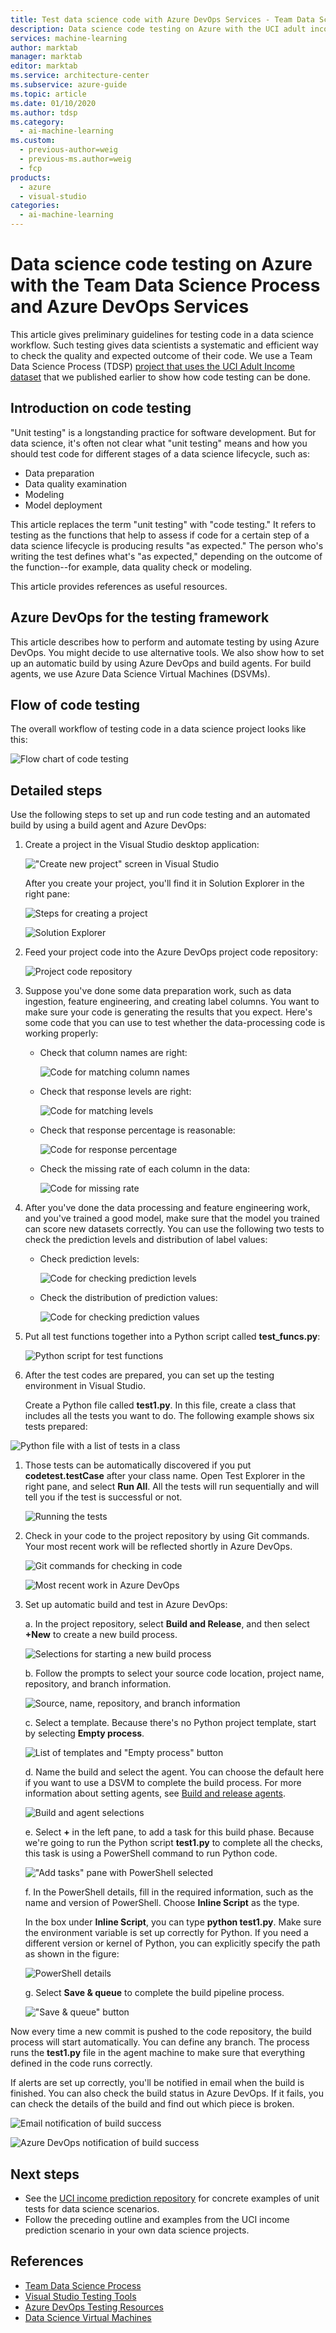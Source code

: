 ```yaml
---
title: Test data science code with Azure DevOps Services - Team Data Science Process
description: Data science code testing on Azure with the UCI adult income prediction dataset with the Team Data Science Process and Azure DevOps Services
services: machine-learning
author: marktab
manager: marktab
editor: marktab
ms.service: architecture-center
ms.subservice: azure-guide
ms.topic: article
ms.date: 01/10/2020
ms.author: tdsp
ms.category:
  - ai-machine-learning
ms.custom:
  - previous-author=weig
  - previous-ms.author=weig
  - fcp
products:
  - azure
  - visual-studio
categories:
  - ai-machine-learning
---
```

# Data science code testing on Azure with the Team Data Science Process and Azure DevOps Services

This article gives preliminary guidelines for testing code in a data science workflow. Such testing gives data scientists a systematic and efficient way to check the quality and expected outcome of their code. We use a Team Data Science Process (TDSP) [project that uses the UCI Adult Income dataset](https://github.com/Azure/MachineLearningSamples-TDSPUCIAdultIncome) that we published earlier to show how code testing can be done.

## Introduction on code testing

"Unit testing" is a longstanding practice for software development. But for data science, it's often not clear what "unit testing" means and how you should test code for different stages of a data science lifecycle, such as:

* Data preparation
* Data quality examination
* Modeling
* Model deployment

This article replaces the term "unit testing" with "code testing." It refers to testing as the functions that help to assess if code for a certain step of a data science lifecycle is producing results "as expected." The person who's writing the test defines what's "as expected," depending on the outcome of the function--for example, data quality check or modeling.

This article provides references as useful resources.

## Azure DevOps for the testing framework

This article describes how to perform and automate testing by using Azure DevOps. You might decide to use alternative tools. We also show how to set up an automatic build by using Azure DevOps and build agents. For build agents, we use Azure Data Science Virtual Machines (DSVMs).

## Flow of code testing

The overall workflow of testing code in a data science project looks like this:

![Flow chart of code testing](./media/code-test/test-flow-chart.png)


## Detailed steps

Use the following steps to set up and run code testing and an automated build by using a build agent and Azure DevOps:

1. Create a project in the Visual Studio desktop application:

    !["Create new project" screen in Visual Studio](./media/code-test/create-project.png)

   After you create your project, you'll find it in Solution Explorer in the right pane:

    ![Steps for creating a project](./media/code-test/create-python-project-in-vs.png)

    ![Solution Explorer](./media/code-test/solution-explorer-in-vs.png)

1. Feed your project code into the Azure DevOps project code repository:

    ![Project code repository](./media/code-test/create-repo.png)

1. Suppose you've done some data preparation work, such as data ingestion, feature engineering, and creating label columns. You want to make sure your code is generating the results that you expect. Here's some code that you can use to test whether the data-processing code is working properly:

	* Check that column names are right:

      ![Code for matching column names](./media/code-test/check-column-names.png)

	* Check that response levels are right:

      ![Code for matching levels](./media/code-test/check-response-levels.png)

	* Check that response percentage is reasonable:

      ![Code for response percentage](./media/code-test/check-response-percentage.png)

	* Check the missing rate of each column in the data:

      ![Code for missing rate](./media/code-test/check-missing-rate.png)


1. After you've done the data processing and feature engineering work, and you've trained a good model, make sure that the model you trained can score new datasets correctly. You can use the following two tests to check the prediction levels and distribution of label values:

    * Check prediction levels:

      ![Code for checking prediction levels](./media/code-test/check-prediction-levels.png)

    * Check the distribution of prediction values:

      ![Code for checking prediction values](./media/code-test/check-prediction-values.png)

1. Put all test functions together into a Python script called **test_funcs.py**:

    ![Python script for test functions](./media/code-test/create-file-test-func.png)


1. After the test codes are prepared, you can set up the testing environment in Visual Studio.

   Create a Python file called **test1.py**. In this file, create a class that includes all the tests you want to do. The following example shows six tests prepared:

  ![Python file with a list of tests in a class](./media/code-test/create-file-test-1-class.png)

1. Those tests can be automatically discovered if you put **codetest.testCase** after your class name. Open Test Explorer in the right pane, and select **Run All**. All the tests will run sequentially and will tell you if the test is successful or not.

    ![Running the tests](./media/code-test/run-tests.png)

1. Check in your code to the project repository by using Git commands. Your most recent work will be reflected shortly in Azure DevOps.

    ![Git commands for checking in code](./media/code-test/git-check-in.png)

    ![Most recent work in Azure DevOps](./media/code-test/git-check-in-most-recent-work.png)

1. Set up automatic build and test in Azure DevOps:

    a. In the project repository, select **Build and Release**, and then select **+New** to create a new build process.

    ![Selections for starting a new build process](./media/code-test/create-new-build.png)

    b. Follow the prompts to select your source code location, project name, repository, and branch information.

    ![Source, name, repository, and branch information](./media/code-test/fill-in-build-info.png)

    c. Select a template. Because there's no Python project template, start by selecting **Empty process**.

    ![List of templates and "Empty process" button](./media/code-test/start-empty-process-template.png)

    d. Name the build and select the agent. You can choose the default here if you want to use a DSVM to complete the build process. For more information about setting agents, see [Build and release agents](/azure/devops/pipelines/agents/agents).

    ![Build and agent selections](./media/code-test/select-agent.png)

    e. Select **+** in the left pane, to add a task for this build phase. Because we're going to run the Python script **test1.py** to complete all the checks, this task is using a PowerShell command to run Python code.

    !["Add tasks" pane with PowerShell selected](./media/code-test/add-task-powershell.png)

    f. In the PowerShell details, fill in the required information, such as the name and version of PowerShell. Choose **Inline Script** as the type.

    In the box under **Inline Script**, you can type **python test1.py**. Make sure the environment variable is set up correctly for Python. If you need a different version or kernel of Python, you can explicitly specify the path as shown in the figure:

    ![PowerShell details](./media/code-test/powershell-scripts.png)

    g. Select **Save & queue** to complete the build pipeline process.

    !["Save & queue" button](./media/code-test/save-and-queue-build-definition.png)

Now every time a new commit is pushed to the code repository, the build process will start automatically. You can define any branch. The process runs the **test1.py** file in the agent machine to make sure that everything defined in the code runs correctly.

If alerts are set up correctly, you'll be notified in email when the build is finished. You can also check the build status in Azure DevOps. If it fails, you can check the details of the build and find out which piece is broken.

![Email notification of build success](./media/code-test/email-build-succeed.png)

![Azure DevOps notification of build success](./media/code-test/vs-online-build-succeed.png)

## Next steps

* See the [UCI income prediction repository](https://github.com/Azure/MachineLearningSamples-TDSPUCIAdultIncome) for concrete examples of unit tests for data science scenarios.
* Follow the preceding outline and examples from the UCI income prediction scenario in your own data science projects.

## References

* [Team Data Science Process](/azure/machine-learning/team-data-science-process/)
* [Visual Studio Testing Tools](https://www.visualstudio.com/vs/features/testing-tools/)
* [Azure DevOps Testing Resources](https://www.visualstudio.com/team-services/)
* [Data Science Virtual Machines](https://azure.microsoft.com/services/virtual-machines/data-science-virtual-machines/)
